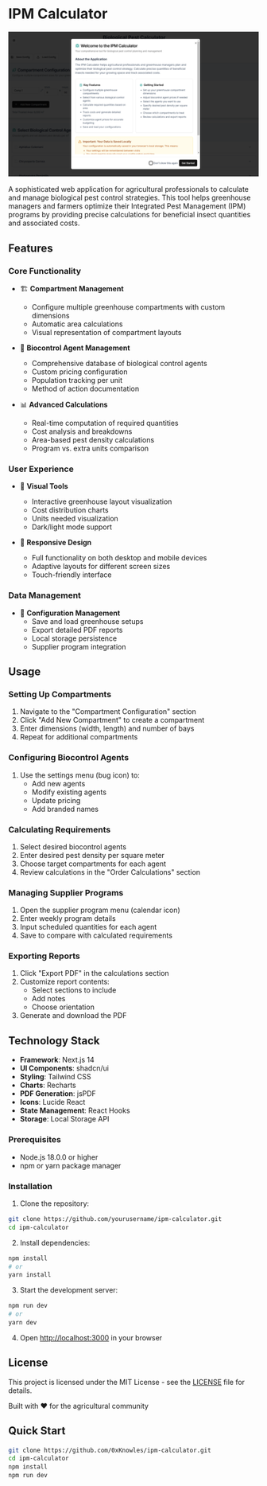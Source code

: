 # IPM Calculator

![IPM Calculator Screenshot](public/example.PNG)

A sophisticated web application for agricultural professionals to calculate and manage biological pest control strategies. This tool helps greenhouse managers and farmers optimize their Integrated Pest Management (IPM) programs by providing precise calculations for beneficial insect quantities and associated costs.

## Features

### Core Functionality
- 🏗️ **Compartment Management**
  - Configure multiple greenhouse compartments with custom dimensions
  - Automatic area calculations
  - Visual representation of compartment layouts

- 🐛 **Biocontrol Agent Management**
  - Comprehensive database of biological control agents
  - Custom pricing configuration
  - Population tracking per unit
  - Method of action documentation

- 📊 **Advanced Calculations**
  - Real-time computation of required quantities
  - Cost analysis and breakdowns
  - Area-based pest density calculations
  - Program vs. extra units comparison

### User Experience
- 🎨 **Visual Tools**
  - Interactive greenhouse layout visualization
  - Cost distribution charts
  - Units needed visualization
  - Dark/light mode support

- 📱 **Responsive Design**
  - Full functionality on both desktop and mobile devices
  - Adaptive layouts for different screen sizes
  - Touch-friendly interface

### Data Management
- 💾 **Configuration Management**
  - Save and load greenhouse setups
  - Export detailed PDF reports
  - Local storage persistence
  - Supplier program integration

## Usage

### Setting Up Compartments

1. Navigate to the "Compartment Configuration" section
2. Click "Add New Compartment" to create a compartment
3. Enter dimensions (width, length) and number of bays
4. Repeat for additional compartments

### Configuring Biocontrol Agents

1. Use the settings menu (bug icon) to:
   - Add new agents
   - Modify existing agents
   - Update pricing
   - Add branded names

### Calculating Requirements

1. Select desired biocontrol agents
2. Enter desired pest density per square meter
3. Choose target compartments for each agent
4. Review calculations in the "Order Calculations" section

### Managing Supplier Programs

1. Open the supplier program menu (calendar icon)
2. Enter weekly program details
3. Input scheduled quantities for each agent
4. Save to compare with calculated requirements

### Exporting Reports

1. Click "Export PDF" in the calculations section
2. Customize report contents:
   - Select sections to include
   - Add notes
   - Choose orientation
3. Generate and download the PDF

## Technology Stack

- **Framework**: Next.js 14
- **UI Components**: shadcn/ui
- **Styling**: Tailwind CSS
- **Charts**: Recharts
- **PDF Generation**: jsPDF
- **Icons**: Lucide React
- **State Management**: React Hooks
- **Storage**: Local Storage API

### Prerequisites

- Node.js 18.0.0 or higher
- npm or yarn package manager

### Installation

1. Clone the repository:
```bash
git clone https://github.com/yourusername/ipm-calculator.git
cd ipm-calculator
```

2. Install dependencies:
```bash
npm install
# or
yarn install
```

3. Start the development server:
```bash
npm run dev
# or
yarn dev
```

4. Open [http://localhost:3000](http://localhost:3000) in your browser

## License

This project is licensed under the MIT License - see the [LICENSE](LICENSE) file for details.



Built with ❤️ for the agricultural community

## Quick Start

```bash
git clone https://github.com/0xKnowles/ipm-calculator.git
cd ipm-calculator
npm install
npm run dev
